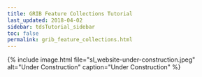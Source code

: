 ```yaml
---
title: GRIB Feature Collections Tutorial
last_updated: 2018-04-02
sidebar: tdsTutorial_sidebar
toc: false
permalink: grib_feature_collections.html
---
```


{% include image.html file="sl_website-under-construction.jpeg" alt="Under Construction" caption="Under Construction" %}
